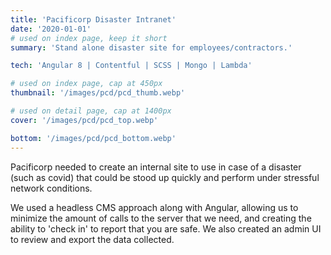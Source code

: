 ```yaml
---
title: 'Pacificorp Disaster Intranet'
date: '2020-01-01'
# used on index page, keep it short
summary: 'Stand alone disaster site for employees/contractors.'

tech: 'Angular 8 | Contentful | SCSS | Mongo | Lambda'

# used on index page, cap at 450px
thumbnail: '/images/pcd/pcd_thumb.webp' 

# used on detail page, cap at 1400px
cover: '/images/pcd/pcd_top.webp'

bottom: '/images/pcd/pcd_bottom.webp'
---
```


Pacificorp needed to create an internal site to use in case of a disaster (such as covid) that could be stood up quickly and perform under stressful network conditions. 

We used a headless CMS approach along with Angular, allowing us to minimize the amount of calls to the server that we need, and creating the ability to 'check in' to report that you are safe. We also created an admin UI to review and export the data collected. 